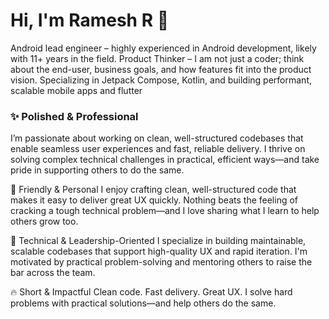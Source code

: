 # Hi, I'm Ramesh R 👋

Android lead engineer – highly experienced in Android development, likely with 11+ years in the field.
Product Thinker – I am not just a coder; think about the end-user, business goals, and how features fit into the product vision.
Specializing in Jetpack Compose, Kotlin, and building performant, scalable mobile apps and flutter

### ✨ Polished & Professional 
I’m passionate about working on clean, well-structured codebases that enable seamless user experiences and fast, reliable delivery. I thrive on solving complex technical challenges in practical, efficient ways—and take pride in supporting others to do the same.

💬 Friendly & Personal
I enjoy crafting clean, well-structured code that makes it easy to deliver great UX quickly. Nothing beats the feeling of cracking a tough technical problem—and I love sharing what I learn to help others grow too.

🧠 Technical & Leadership-Oriented
I specialize in building maintainable, scalable codebases that support high-quality UX and rapid iteration. I'm motivated by practical problem-solving and mentoring others to raise the bar across the team.

🔥 Short & Impactful 
Clean code. Fast delivery. Great UX. I solve hard problems with practical solutions—and help others do the same.
